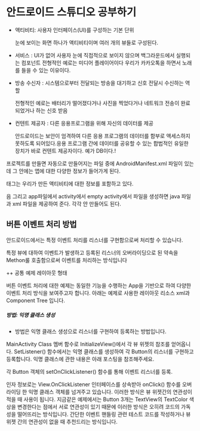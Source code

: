 # 안드로이드 스튜디오 공부하기



+ 액티비티: 사용자 인터페이스(UI)를 구성하는 기본 단위

  눈에 보이는 화면 하나가 액티비티이며 여러 개의 뷰들로 구성된다.

  

+ 서비스 : UI가 없어 사용자 눈에 직접적으로 보이지 않으며 백그라운드에서 실행되는 컴포넌트
  전형적인 예로는 미디어 플레이어이다 우리가 카카오톡을 하면서 노래를 들을 수 있는 이유이다.



+ 방송 수신자 : 시스템으로부터 전달되는 방송을 대기하고 신호 전달시 수신하는 역할

  전형적인 예로는 배터리가 떨어졌다거나 사진을 찍었다거나 네트워크 전송이 완료되었거나 하는 신호 받음

  

+ 컨텐트 제공자 : 다른 응용프로그램을 위해 자신의 데이터를 제공

     안드로이드는 보안이 엄격하여 다른 응용 프로그램의 데이터를 함부로 액세스하지 못하도록 되어있다.응용 프로그램 간에 데이터를 공유할 수 있는 합법적인 유일한 장치가 바로 컨텐트 제공자이다. 예가 DB이다.!

  

프로젝트를 만들면 자동으로 만들어지는 파일 중에  AndroidManifest.xml 파일이 있는데 그 안에는 앱에 대한 다양한 정보가 들어가게 된다.

<activity>태그는  우리가 만든 액티비티에 대한 정보를 포함하고 있다.

음 그리고 app파일에서 activity에서 empty activity에서 파일을 생성하면 java 파일과 xml 파일을 제공하여 준다. 각각 안 만들어도 된다.





## 버튼 이벤트 처리 방법

안드로이드에서는 특정 이벤트 처리를 리스너를 구현함으로써 처리할 수 있습니다. 

특정 뷰에 대하여 이벤트가 발생하고 등록된 리스너의 오버라이딩으로 된 약속을 Methon룰 호출함으로써 이벤트를 처리하는 방식입니다



++ 공통 예제 레이아웃 형태

버튼 이벤트 처리에 대한 예제는 동일한 기능을 수행하는 App을 기반으로 하여 다양한 이벤트 처리 방식을 보여주고자 합니다. 아래는 예제로 사용한 레이아웃 리소스 xml과 Component Tree 입니다.



##### 방법: 익명 클래스 생성

+ 방법은 익명 클래스 생성으로 리스너를 구현하여 등록하는 방법입니다. 

MainActivity Class 멤버 함수로 InitializeView()에서 각 뷰 위젯의 참조를 얻어옵니다. SetListener() 함수에서는 익명 클래스를 생성하여 각 Button의 리스너를 구현하고 등록합니다. 익명 클래스에 관한 내용은 아래 포스팅을 참조해주세요. 

 각 Button 객체의 setOnClickListener() 함수를 통해 이벤트 리스너를 등록.

인자 정보로는 View.OnClickListener 인터페이스를 상속받아 onClick() 함수를 오버라이딩 한 익명 클래스 객체를 넘겨주고 있습니다. 이러한 방식은 뷰 위젯간의 연관성이 적을 때 사용이 됩니다. 지금같은 예제에서는 Button 3개는 TextView의 TextColor 색상을 변경한다는 점에서 서로 연관성이 있기 때문에 이러한 방식은 오히려 코드의 가독성을 떨어뜨리는 방식입니다. 간단한 이벤트 핸들링 관련 테스트 코드를 작성하거나 뷰 위젯 간의 연관성이 없을 때 추천드리는 방식입니다.



